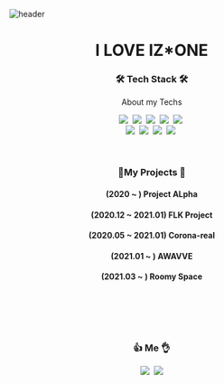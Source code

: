 ![header](https://capsule-render.vercel.app/api?type=slice&height=300&section=header&text=GBANA&fontSize=90)
<h1 align="center">I LOVE IZ*ONE</h1>


<h3 align="center">🛠 Tech Stack 🛠</h3>

<p align="center">About my Techs</p>

<p align="center">
  <img src="https://img.shields.io/badge/Python-3766AB?style=flat-square&logo=Python&logoColor=white"/></a>&nbsp 
  <img src="https://img.shields.io/badge/Java-007396?style=flat-square&logo=Java&logoColor=white"/></a>&nbsp 
  <img src="https://img.shields.io/badge/C++-00599C?style=flat-square&logo=C%2B%2B&logoColor=white"/></a>&nbsp
  <img src="https://img.shields.io/badge/Javascript-ffb13b?style=flat-square&logo=javascript&logoColor=white"/></a>&nbsp 
  <img src="https://img.shields.io/badge/css-1572B6?style=flat-square&logo=css3&logoColor=white"/></a>&nbsp
  <br>
  <img src="https://img.shields.io/badge/SpringBoot-6DB33F?style=flat-square&logo=Spring&logoColor=white"/></a>&nbsp 
  <img src="https://img.shields.io/badge/Mysql-E6B91E?style=flat-square&logo=MySql&logoColor=white"/></a>&nbsp
  <img src="https://img.shields.io/badge/aws-333664?style=flat-square&logo=amazon-aws&logoColor=white"/></a>&nbsp 
  <img src="https://img.shields.io/badge/elasticsearch-005571?style=flat-square&logo=elasticsearch&logoColor=white"/></a>&nbsp 
</p>


<br>
  <h3 align="center"> 🏬My Projects 🏬 </h3>
  <h4 align="center">(2020    ~        ) Project ALpha </h4>
  <h4 align="center">(2020.12 ~ 2021.01) FLK Project </h4>
  <h4 align="center">(2020.05 ~ 2021.01) Corona-real </h4>
  <h4 align="center">(2021.01 ~        ) AWAVVE </h4>
  <h4 align="center">(2021.03 ~        ) Roomy Space </h4>
</br>


<br><br>
<h3 align="center"> 👍 Me 👌 </h3>
<p align="center">
  <a href="https://www.instagram.com/miyamoteo"><img src="https://img.shields.io/badge/Instagram-E4405F?style=flat-square&logo=Instagram&logoColor=white&link=https://www.instagram.com/miyamoteo/"/></a>&nbsp
  <a href="mailto:hikiko0727@gmail.com"><img src="https://img.shields.io/badge/Gmail-d14836?style=flat-square&logo=Gmail&logoColor=white&link=hikiko0727@gmail.com"/></a>
</p>
<br>
